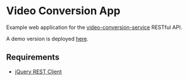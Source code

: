 Video Conversion App
====================

Example web application for the [video-conversion-service](http://github.com/felipead/video-conversion-service) RESTful API.

A demo version is deployed [here](https://video-conversion-app.herokuapp.com).

Requirements
------------

 - [jQuery REST Client](https://github.com/jpillora/jquery.rest)
